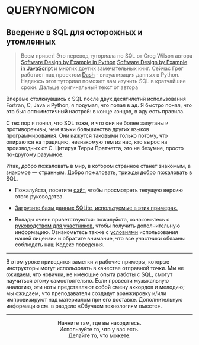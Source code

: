 # QUERYNOMICON

## Введение в SQL для осторожных и утомленных <!-- {docsify-ignore} -->

> Всем привет!
> Это перевод туториала по SQL от Greg Wilson автора [Software Design by Example in Python](https://third-bit.com/sdxpy/) 
> [Software Design by Example in JavaScript](https://third-bit.com/sdxjs/) и многих других замечательных книг.
> Сейчас Грег работает над проектом [Dash](https://dash.plotly.com/dash-core-components/graph) - визуализация данных в Python. Надеюсь этот туториал поможет вам изучить SQL в кратчайшие сроки.
> Дальше оригинальный текст от автора

 Впервые столкнувшись с SQL после двух десятилетий использования Fortran, C, Java и Python, я подумал, что попал в ад. Я быстро понял, что это был оптимистичный настрой: в конце концов, в аду есть правила.

С тех пор я понял, что SQL тоже, и что они не более запутаны и противоречивы, чем языки большинства других языков программирования. Они кажутся таковыми только потому, что опираются на традицию, незнакомую тем из нас, кто вырос на производных от C. Цитируя Терри Пратчетта, это не безумие, просто по-другому разумное.

Итак, добро пожаловать в мир, в котором странное станет знакомым, а знакомое — странным. Добро пожаловать, трижды добро пожаловать в SQL.


- Пожалуйста, посетите [сайт](https://lessonomicon.github.io/querynomicon/), чтобы просмотреть текущую версию этого руководства.

- [Загрузите базы данных SQLite, используемые в этих примерах.](https://github.com/lessonomicon/querynomicon/raw/main/querynomicon.zip)

- Вклады очень приветствуются: пожалуйста, ознакомьтесь с [руководством для участников](https://lessonomicon.github.io/querynomicon/contributing.html), чтобы получить дополнительную информацию. Ознакомьтесь также с [условиями](https://lessonomicon.github.io/querynomicon/license/) использования нашей лицензии и обратите внимание, что все участники обязаны соблюдать наш Кодекс поведения.

---

В этом уроке приводятся заметки и рабочие примеры, которые инструкторы могут использовать в качестве отправной точки. Мы не ожидаем, что новички, не имеющие опыта работы с SQL, смогут научиться этому самостоятельно. Если провести музыкальную аналогию, эти ноты представляют собой смену аккордов и мелодию; мы ожидаем, что преподаватели создадут аранжировку и/или импровизируют над материалом при его доставке. Дополнительную информацию см. в разделе «Обучаем технологиям вместе».      

---



<center>Начните там, где вы находитесь.</center>

<center>Используйте то, что у вас есть.</center>

<center>Делайте то, что можете.</center>
